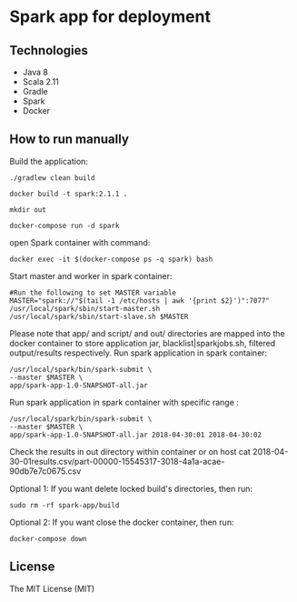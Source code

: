 # Spark app for deployment 


## Technologies
- Java 8
- Scala 2.11
- Gradle
- Spark
- Docker

## How to run manually
Build the application:
```
./gradlew clean build
```

```
docker build -t spark:2.1.1 .
```

```
mkdir out
```

```
docker-compose run -d spark
```

open Spark container with command:
```
docker exec -it $(docker-compose ps -q spark) bash
```


Start master and worker in spark container:
```
#Run the following to set MASTER variable
MASTER="spark://"$(tail -1 /etc/hosts | awk '{print $2}')":7077"
/usr/local/spark/sbin/start-master.sh
/usr/local/spark/sbin/start-slave.sh $MASTER
```

Please note that app/ and script/ and out/ directories are mapped into the docker container to store application jar, blacklist|sparkjobs.sh, filtered output/results respectively.
Run spark application in spark container:
```
/usr/local/spark/bin/spark-submit \
--master $MASTER \
app/spark-app-1.0-SNAPSHOT-all.jar 
```

Run spark application in spark container with specific range :
```
/usr/local/spark/bin/spark-submit \
--master $MASTER \
app/spark-app-1.0-SNAPSHOT-all.jar 2018-04-30:01 2018-04-30:02
```

Check the results in out directory within container or on host 
cat 2018-04-30-01results.csv/part-00000-15545317-3018-4a1a-acae-90db7e7c0675.csv 

Optional 1: If you want delete locked build's directories, then run:
```
sudo rm -rf spark-app/build 
```

Optional 2: If you want close the docker container, then run:
```
docker-compose down 
```

## License
The MIT License (MIT)
